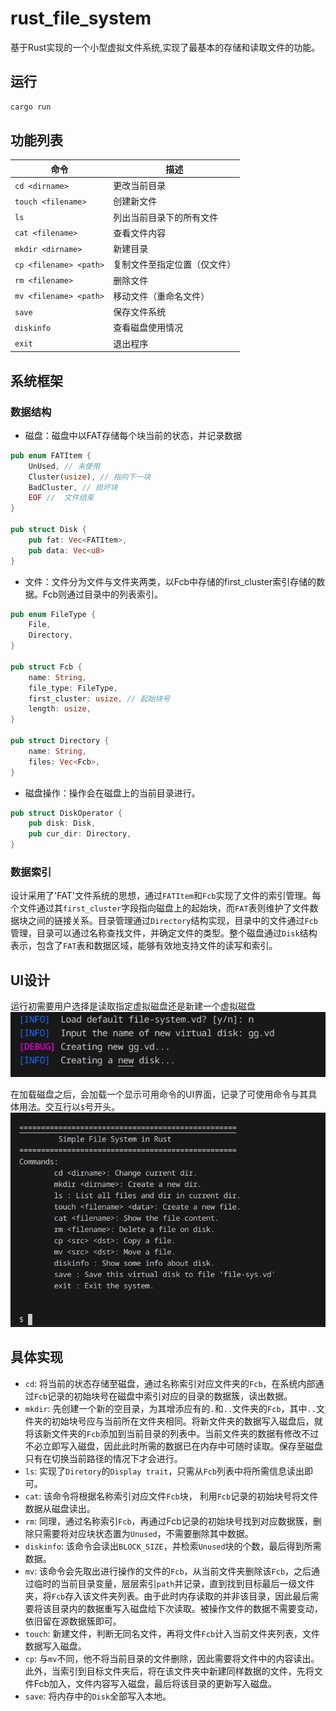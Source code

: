 # rust_file_system

基于Rust实现的一个小型虚拟文件系统,实现了最基本的存储和读取文件的功能。

## 运行

```sh
cargo run
```

## 功能列表

| 命令                          | 描述                     |
|-------------------------------|--------------------------|
| `cd <dirname>`                | 更改当前目录             |
| `touch <filename>`            | 创建新文件                 |
| `ls`                          | 列出当前目录下的所有文件 |
| `cat <filename>`              | 查看文件内容             |
| `mkdir <dirname>`             | 新建目录                 |
| `cp <filename> <path>`        | 复制文件至指定位置（仅文件）          |
| `rm <filename>`               | 删除文件                 |
| `mv <filename> <path>`        | 移动文件（重命名文件）      |
| `save`                        | 保存文件系统             |
| `diskinfo`                    | 查看磁盘使用情况         |
| `exit`                        | 退出程序                 |

## 系统框架

### 数据结构

- 磁盘：磁盘中以FAT存储每个块当前的状态，并记录数据

```rust
pub enum FATItem {
    UnUsed, // 未使用
    Cluster(usize), // 指向下一块
    BadCluster, // 损坏块
    EOF //  文件结束
}

pub struct Disk {
    pub fat: Vec<FATItem>,
    pub data: Vec<u8>
}
```

- 文件：文件分为文件与文件夹两类，以Fcb中存储的first_cluster索引存储的数据。Fcb则通过目录中的列表索引。

```rust
pub enum FileType {
    File,
    Directory,
}

pub struct Fcb {
    name: String,
    file_type: FileType,
    first_cluster: usize, // 起始块号
    length: usize,
}

pub struct Directory {
    name: String,
    files: Vec<Fcb>,
}
```

- 磁盘操作：操作会在磁盘上的当前目录进行。

```rust
pub struct DiskOperator {
    pub disk: Disk,
    pub cur_dir: Directory,
}
```

### 数据索引

设计采用了'FAT'文件系统的思想，通过`FATItem`和`Fcb`实现了文件的索引管理。每个文件通过其`first_cluster`字段指向磁盘上的起始块，而`FAT`表则维护了文件数据块之间的链接关系。目录管理通过`Directory`结构实现，目录中的文件通过`Fcb`管理，目录可以通过名称查找文件，并确定文件的类型。整个磁盘通过`Disk`结构表示，包含了`FAT`表和数据区域，能够有效地支持文件的读写和索引。

## UI设计

运行初需要用户选择是读取指定虚拟磁盘还是新建一个虚拟磁盘
![选择磁盘文件](./img/select_file.png "select file")

在加载磁盘之后，会加载一个显示可用命令的UI界面，记录了可使用命令与其具体用法。交互行以`$`号开头。
![UI界面](./img/start_ui.png "UI")

## 具体实现

- `cd`: 将当前的状态存储至磁盘，通过名称索引对应文件夹的`Fcb`，在系统内部通过`Fcb`记录的初始块号在磁盘中索引对应的目录的数据簇，读出数据。
- `mkdir`: 先创建一个新的空目录，为其增添应有的`.`和`..`文件夹的`Fcb`，其中`..`文件夹的初始块号应与当前所在文件夹相同。将新文件夹的数据写入磁盘后，就将该新文件夹的`Fcb`添加到当前目录的列表中。当前文件夹的数据有修改不过不必立即写入磁盘，因此此时所需的数据已在内存中可随时读取。保存至磁盘只有在切换当前路径的情况下才会进行。
- `ls`: 实现了`Diretory`的`Display trait`，只需从`Fcb`列表中将所需信息读出即可。
- `cat`: 该命令将根据名称索引对应文件`Fcb`块， 利用`Fcb`记录的初始块号将文件数据从磁盘读出。
- `rm`: 同理，通过名称索引`Fcb`，再通过Fcb记录的初始块号找到对应数据簇，删除只需要将对应块状态置为`Unused`，不需要删除其中数据。
- `diskinfo`: 该命令会读出`BLOCK_SIZE`，并检索`Unused`块的个数，最后得到所需数据。
- `mv`: 该命令会先取出进行操作的文件的`Fcb`，从当前文件夹删除该`Fcb`，之后通过临时的当前目录变量，层层索引`path`并记录，直到找到目标最后一级文件夹，将`Fcb`存入该文件夹列表。由于此时内存读取的并非该目录，因此最后需要将该目录内的数据重写入磁盘给下次读取。被操作文件的数据不需要变动，依旧留在源数据簇即可。
- `touch`: 新建文件，判断无同名文件，再将文件`Fcb`计入当前文件夹列表，文件数据写入磁盘。
- `cp`: 与`mv`不同，他不将当前目录的文件删除，因此需要将文件中的内容读出。此外，当索引到目标文件夹后，将在该文件夹中新建同样数据的文件，先将文件Fcb加入，文件内容写入磁盘，最后将该目录的更新写入磁盘。
- `save`: 将内存中的`Disk`全部写入本地。
